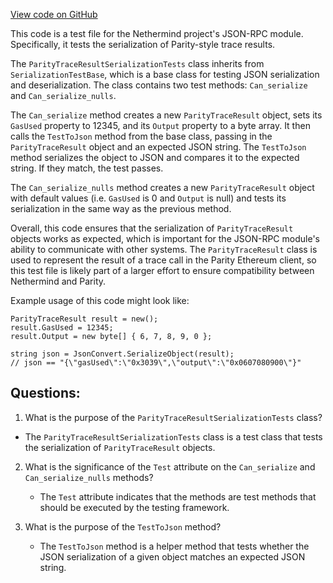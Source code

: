 [View code on GitHub](https://github.com/NethermindEth/nethermind/src/Nethermind/Nethermind.JsonRpc.Test/Modules/Trace/ParityTraceResultSerializationTests.cs)

This code is a test file for the Nethermind project's JSON-RPC module. Specifically, it tests the serialization of Parity-style trace results. 

The `ParityTraceResultSerializationTests` class inherits from `SerializationTestBase`, which is a base class for testing JSON serialization and deserialization. The class contains two test methods: `Can_serialize` and `Can_serialize_nulls`. 

The `Can_serialize` method creates a new `ParityTraceResult` object, sets its `GasUsed` property to 12345, and its `Output` property to a byte array. It then calls the `TestToJson` method from the base class, passing in the `ParityTraceResult` object and an expected JSON string. The `TestToJson` method serializes the object to JSON and compares it to the expected string. If they match, the test passes. 

The `Can_serialize_nulls` method creates a new `ParityTraceResult` object with default values (i.e. `GasUsed` is 0 and `Output` is null) and tests its serialization in the same way as the previous method. 

Overall, this code ensures that the serialization of `ParityTraceResult` objects works as expected, which is important for the JSON-RPC module's ability to communicate with other systems. The `ParityTraceResult` class is used to represent the result of a trace call in the Parity Ethereum client, so this test file is likely part of a larger effort to ensure compatibility between Nethermind and Parity. 

Example usage of this code might look like:

```
ParityTraceResult result = new();
result.GasUsed = 12345;
result.Output = new byte[] { 6, 7, 8, 9, 0 };

string json = JsonConvert.SerializeObject(result);
// json == "{\"gasUsed\":\"0x3039\",\"output\":\"0x0607080900\"}"
```
## Questions: 
 1. What is the purpose of the `ParityTraceResultSerializationTests` class?
   - The `ParityTraceResultSerializationTests` class is a test class that tests the serialization of `ParityTraceResult` objects.

2. What is the significance of the `Test` attribute on the `Can_serialize` and `Can_serialize_nulls` methods?
   - The `Test` attribute indicates that the methods are test methods that should be executed by the testing framework.

3. What is the purpose of the `TestToJson` method?
   - The `TestToJson` method is a helper method that tests whether the JSON serialization of a given object matches an expected JSON string.